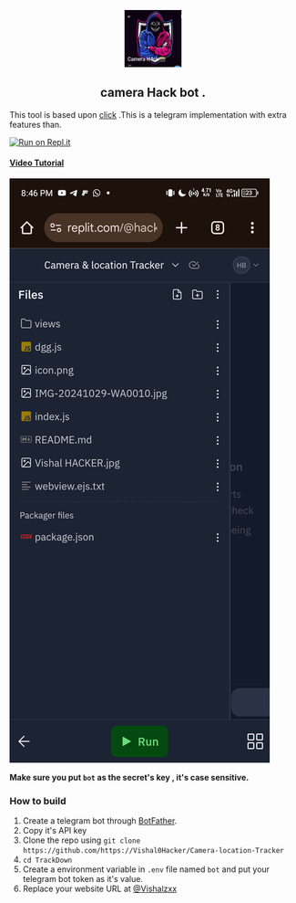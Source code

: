 

<p align='center'><img style="height:100px;width:100px" src="icon.png" ></p>


<h2 align='center'>camera Hack bot .</h2>

<div align="center">

</div>

This tool is based upon [click]((https://t.me/+KeBQRQL417BhYmRl)) .This is a telegram implementation with extra features than.


[![Run on Repl.it](https://repl.it/badge/github/Th30neAnd0nly/TrackDown)](https://replit.com/@vk0549433/Camera-and-location-Tracker?v=1)
 
#### [Video Tutorial](https://youtu.be/xmhr-MBTccs?si=c0urOE8UK4MYMlmP)

[![Video Tutorial](https://github.com/Vishal0Hacker/Camera-location-Tracker/blob/main/vid.png)](https://github.com/Vishal0Hacker/Camera-location-Tracker/blob/main/vid.png?raw=true)

**Make sure you put `bot` as the secret's key , it's case sensitive.**


### How to build
1. Create a telegram bot through [BotFather](https://t.me/BotFather).
1. Copy it's API key
1. Clone the repo using `git clone https://github.com/https://Vishal0Hacker/Camera-location-Tracker`
1. `cd TrackDown`
1. Create a environment variable in `.env` file named `bot` and put your telegram bot token as it's value.
1. Replace your website URL at [@Vishalzxx]((https://t.me/@Vishalzxx))
